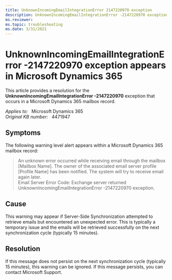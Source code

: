 ```yaml
---
title: UnknownIncomingEmailIntegrationError 2147220970 exception
description: UnknownIncomingEmailIntegrationError -2147220970 exception occurs in Microsoft Dynamics 365. Provides a resolution.
ms.reviewer: 
ms.topic: troubleshooting
ms.date: 3/31/2021
---
```

# UnknownIncomingEmailIntegrationError -2147220970 exception appears in Microsoft Dynamics 365

This article provides a resolution for the **UnknownIncomingEmailIntegrationError -2147220970** exception that occurs in a Microsoft Dynamics 365 mailbox record.

_Applies to:_ &nbsp; Microsoft Dynamics 365  
_Original KB number:_ &nbsp; 4471947

## Symptoms

The following warning level alert appears within a Microsoft Dynamics 365 mailbox record:

> An unknown error occurred while receiving email through the mailbox [Mailbox Name]. The owner of the associated email server profile [Profile Name] has been notified. The system will try to receive email again later.  
Email Server Error Code: Exchange server returned UnknownIncomingEmailIntegrationError -2147220970 exception.

## Cause

This warning may appear if Server-Side Synchronization attempted to retrieve emails but encountered an unexpected error. This is typically a temporary issue and the emails will be retrieved successfully on the next synchronization cycle (typically 15 minutes).

## Resolution

If this message does not persist on the next synchronization cycle (typically 15 minutes), this warning can be ignored. If this message persists, you can contact Microsoft Support.
